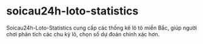 # soicau24h-loto-statistics
Soicau24h-Loto-Statistics cung cấp các thống kê lô tô miền Bắc, giúp người chơi phân tích các chu kỳ lô, chọn số dự đoán chính xác hơn.
